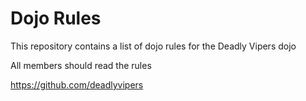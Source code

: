 Dojo Rules
==========

This repository contains a list of dojo rules for the Deadly Vipers dojo

All members should read the rules

https://github.com/deadlyvipers



